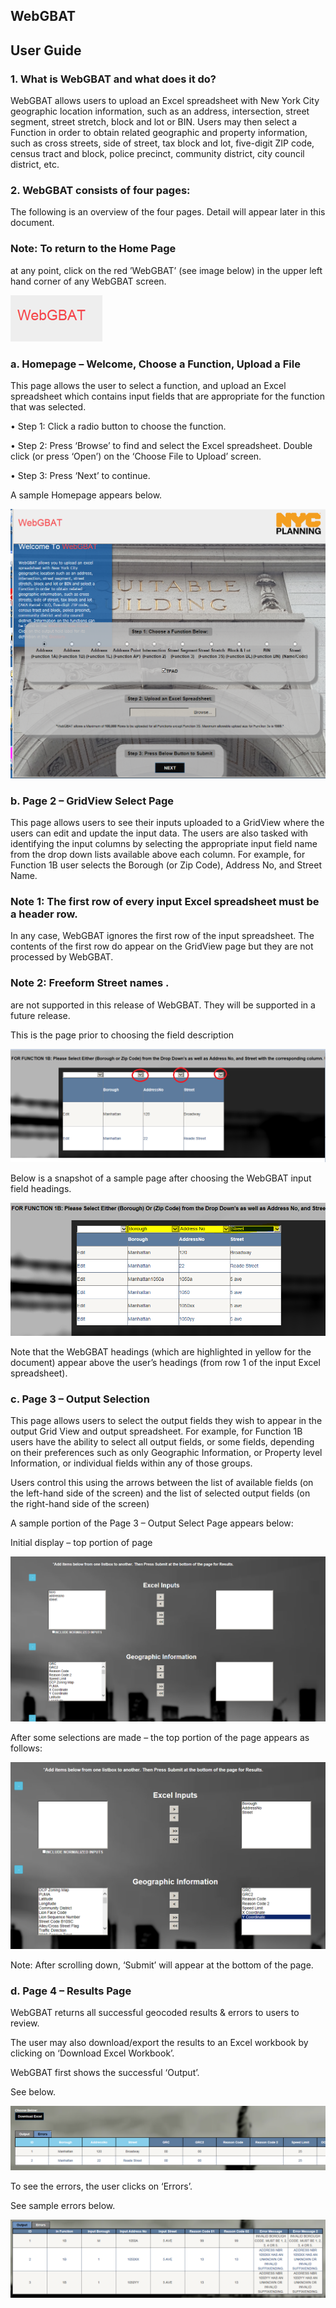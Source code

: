 <h2>WebGBAT</h2>
<h2>User Guide</h2>

<h3>1. What is WebGBAT and what does it do?</h3>
<p>WebGBAT allows users to upload an Excel spreadsheet with New York City geographic location information, such as an address, intersection, street segment, street stretch, block and lot or BIN.  Users may then select a Function in order to obtain related geographic and property information, such as cross streets, side of street, tax block and lot, five-digit ZIP code, census tract and block, police precinct, community district, city council district, etc.</p>

<h3>2. WebGBAT consists of four pages:</h3>
<p>The following is an overview of the four pages.  Detail will appear later in this document.</p>

<h3>Note: To return to the Home Page</h3> <p>at any point, click on the red ’WebGBAT’ (see image below) in the upper left hand corner of any WebGBAT screen.</p><img src="./img/pic0.png">

<h3>a.  Homepage – Welcome, Choose a Function, Upload a File</h3>
<p>This page allows the user to select a function, and upload an Excel spreadsheet which contains input fields that are appropriate for the function that was selected.</p>
<p>•     Step 1: Click a radio button to choose the function.</p>
<p>•     Step 2: Press ‘Browse’ to find and select the Excel spreadsheet.  Double click (or press ‘Open’) on the ‘Choose File to Upload’ screen. </p>
<p>•     Step 3: Press ‘Next’ to continue.</p>
<p>A sample Homepage appears below.</p>
<img src="../img/pic1.png">

<h3>b.  Page 2 – GridView Select Page</h3>
<p>This page allows users to see their inputs uploaded to a GridView where the users can edit and update the input data.
The users are also tasked with identifying the input columns by selecting the appropriate input field name from the drop down lists available above each column.  For example, for Function 1B user selects the Borough (or Zip Code), Address No, and Street Name.
</p>

<h3>Note 1: The first row of every input Excel spreadsheet must be a header row.</h3> <p>In any case, WebGBAT ignores the first row of the input spreadsheet.  The contents of the first row do appear on the GridView page but they are not processed by WebGBAT.</p>

<h3>Note 2: Freeform Street names .</h3> <p>are not supported in this release of WebGBAT.  They will be supported in a future release.</p>
<p>This is the page prior to choosing the field description</p><img src="../img/pic2.png">

<p>Below is a snapshot of a sample page after choosing the WebGBAT input field headings.</p><img src="../img/pic3.png">

<p>Note that the WebGBAT headings (which are highlighted in yellow for the document) appear above the user’s headings (from row 1 of the input Excel spreadsheet).</p>

<h3>c.  Page 3 – Output Selection</h3>
<p>This page allows users to select the output fields they wish to appear in the output Grid View and output spreadsheet. For example, for Function 1B users have the ability to select all output fields, or some fields, depending on their preferences such as only Geographic Information, or Property level Information, or individual fields within any of those groups.</p>

<p>Users control this using the arrows between the list of available fields (on the left-hand side of the screen) and the list of selected output fields (on the right-hand side of the screen) </p>

<p>A sample portion of the Page 3 – Output Select Page appears below:</p>

<p>Initial display – top portion of page</p><img src="/img/pic4.png">

<p>After some selections are made – the top portion of the page appears as follows:</p><img src="../img/pic5.png">

<p>Note: After scrolling down, ‘Submit’ will appear at the bottom of the page.</p>

<h3>d.  Page 4 – Results Page</h3>
<p>WebGBAT returns all successful geocoded results & errors to users to review.  </p>

<p>The user may also download/export the results to an Excel workbook by clicking on ‘Download Excel Workbook’. </p>

<p>WebGBAT first shows the successful ‘Output’.</p>
<p>See below.</p><img src="img/pic6.png">

<p>To see the errors, the user clicks on ‘Errors’.</p>
<p>See sample errors below.</p><img src="img/pic7.png">
